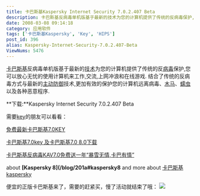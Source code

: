 ```yaml
---
title: 卡巴斯基Kaspersky Internet Security 7.0.2.407 Beta
description: 卡巴斯基反病毒单机版基于最新的技术为您的计算机提供了传统的反病毒保护,您可以放心无忧的使用计算机来工作,交流,上网冲浪和在线游戏.结合了传统的反病毒方式与最新的主动防御技术,更加有效的保护您的计算机远离病毒、木马、蠕虫以及各种恶意程序.
date: 2008-03-08 09:14:18
category: 应用软件
tags: ['卡巴斯基Kaspersky', 'Key', 'HIPS']
post_id: 396
alias: Kaspersky-Internet-Security-7.0.2.407-Beta
ViewNums: 5476
---
```


[卡巴斯基](/tags/%E5%8D%A1%E5%B7%B4%E6%96%AF%E5%9F%BAKaspersky)反病毒单机版基于最新的[技术](/tags/%E6%8A%80%E6%9C%AF%E7%B1%BB)为您的计算机提供了传统的反[病毒](http://www.virus-info.cn)保护,您可以放心无忧的使用计算机来工作,交流,上网冲浪和在线游戏.
结合了传统的反病毒方式与最新的[主动防御](/tags/HIPS)技术,更加有效的保护您的计算机远离病毒、[木马](http://www.virus-info.cn/virus/Trojan.html)、[蠕虫](http://www.virus-info.cn/virus/Worm.html)以及各种恶意程序.

**下载:**Kaspersky Internet Security 7.0.2.407 Beta

需要[key](/tags/Key)的朋友可以看看：

[免费最新卡巴斯基7.0KEY](/blog/201a)

[卡巴斯基7.0key 及卡巴斯基7.0 8.0下载](/blog/kaspersky-70-key-download-key-080104)

[卡巴斯基反病毒KAV7.0免费送一年“暴雪无情,卡巴有情”](/blog/kaspersky-kav7-key-free-largess-one-year)

about **[Kaspersky 8](/blog/201a#kaspersky8** and more about [卡巴斯基kaspersky](/tags/%E5%8D%A1%E5%B7%B4%E6%96%AF%E5%9F%BAKaspersky)

便宜的正版卡巴斯基来了，需要的赶紧买，慢了活动就结束了哦：
[![](http://file.chanet.com.cn/image.cgi?a=73348&d=99391&u=&e=)](http://count.chanet.com.cn/click.cgi?a=73348&d=99391&u=&e=)

